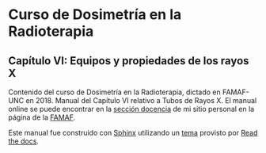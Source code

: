 # Curso de Dosimetría en la Radioterapia

## Capítulo VI: Equipos y propiedades de los rayos X

Contenido del curso de Dosimetría en la Radioterapia, dictado en FAMAF-UNC en 2018. Manual del Capítulo VI relativo a Tubos de Rayos X. El manual online se puede encontrar en la [sección docencia](http://www.famaf.unc.edu.ar/~pperez1/pages/docencia.html#docencia) de mi sitio personal en la página de la [FAMAF](http://www.famaf.unc.edu.ar/).

Este manual fue construido con [Sphinx](http://www.sphinx-doc.org/en/master/) utilizando un [tema](https://github.com/rtfd/sphinx_rtd_theme) provisto por [Read the docs](https://readthedocs.org).